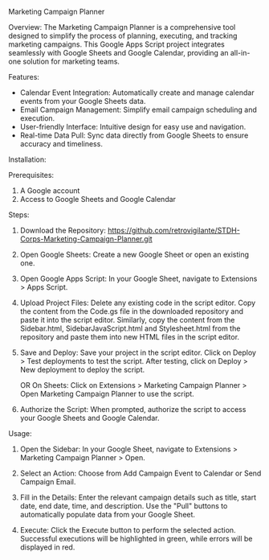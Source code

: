 Marketing Campaign Planner

Overview:
The Marketing Campaign Planner is a comprehensive tool designed to simplify the process of planning, executing, and tracking marketing campaigns. This Google Apps Script project integrates seamlessly with Google Sheets and Google Calendar, providing an all-in-one solution for marketing teams.

Features:
- Calendar Event Integration: Automatically create and manage calendar events from your Google Sheets data.
- Email Campaign Management: Simplify email campaign scheduling and execution.
- User-friendly Interface: Intuitive design for easy use and navigation.
- Real-time Data Pull: Sync data directly from Google Sheets to ensure accuracy and timeliness.

Installation:

Prerequisites:
1. A Google account
2. Access to Google Sheets and Google Calendar

Steps:

1. Download the Repository:
    https://github.com/retrovigilante/STDH-Corps-Marketing-Campaign-Planner.git

2. Open Google Sheets:
    Create a new Google Sheet or open an existing one.

3. Open Google Apps Script:
     In your Google Sheet, navigate to Extensions > Apps Script.

4. Upload Project Files:
    Delete any existing code in the script editor.
    Copy the content from the Code.gs file in the downloaded repository and paste it into the script editor.
    Similarly, copy the content from the Sidebar.html, SidebarJavaScript.html and Stylesheet.html from the repository and paste them into new HTML files in the script editor.

5. Save and Deploy:
    Save your project in the script editor.
    Click on Deploy > Test deployments to test the script.
    After testing, click on Deploy > New deployment to deploy the script.

    OR
    On Sheets:
    Click on Extensions > Marketing Campaign Planner > Open Marketing Campaign Planner to use the script.

6. Authorize the Script:
    When prompted, authorize the script to access your Google Sheets and Google Calendar.

Usage:
1. Open the Sidebar:
     In your Google Sheet, navigate to Extensions > Marketing Campaign Planner > Open.

2. Select an Action:
    Choose from Add Campaign Event to Calendar or Send Campaign Email.

3. Fill in the Details:
    Enter the relevant campaign details such as title, start date, end date, time, and description.
    Use the "Pull" buttons to automatically populate data from your Google Sheet.

4. Execute:
    Click the Execute button to perform the selected action. Successful executions will be highlighted in green, while errors will be displayed in red.
